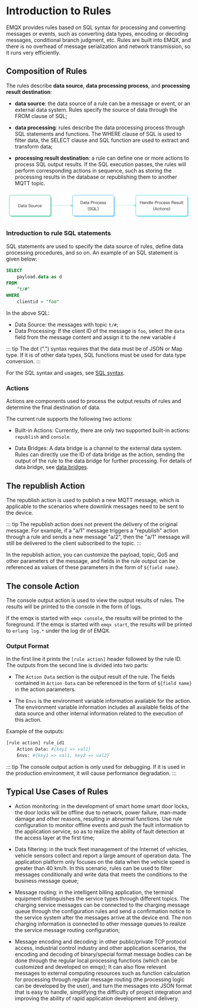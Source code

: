 # Introduction to Rules

EMQX provides rules based on SQL syntax for processing and converting messages or events, such as converting data types, encoding or decoding messages, conditional branch judgment, etc.
Rules are built into EMQX, and there is no overhead of message serialization and network transmission, so it runs very efficiently.

## Composition of Rules

The rules describe **data source**, **data processing process**, and **processing result destination**:

- **data source**: the data source of a rule can be a message or event, or an external data system. Rules specify the source of data through the FROM clause of SQL;

- **data processing**: rules describe the data processing process through SQL statements and functions. The WHERE clause of SQL is used to filter data, the SELECT clause and SQL function are used to extract and transform data;

- **processing result destination**: a rule can define one or more actions to process SQL output results. If the SQL execution passes, the rules will perform corresponding actions in sequence, such as storing the processing results in the database or republishing them to another MQTT topic.


![sql_process](./assets/sql_process.png)

### Introduction to rule SQL statements

SQL statements are used to specify the data source of rules, define data processing procedures, and so on. An example of an SQL statement is given below:

```SQL
SELECT
    payload.data as d
FROM
    "t/#"
WHERE
    clientid = "foo"
```

In the above SQL:

- Data Source: the messages with topic `t/#`;
- Data Processing: If the client ID of the message is `foo`, select the `data` field from the message content and assign it to the new variable `d`

::: tip
The dot (".") syntax requires that the data must be of JSON or Map type. If it is of other data types, SQL functions must be used for data type conversion.
:::

For the SQL syntax and usages, see [SQL syntax](./rule-sql-syntax.md).

### Actions

Actions are components used to process the output results of rules and determine the final destination of data.

The current rule supports the following two actions:

- Built-in Actions: Currently, there are only two supported built-in actions: `republish` and `console`.

- Data Bridges: A data bridge is a channel to the external data system. Rules can directly use the ID of data bridge as the action, sending the output of the rule to the data bridge for further processing. For details of data bridge, see [data bridges](./data-bridges.md).

## The republish Action

The republish action is used to publish a new MQTT message, which is applicable to the scenarios where downlink messages need to be sent to the device.

::: tip
The republish action does not prevent the delivery of the original message. For example, if a "a/1" message triggers a "republish" action through a rule and sends a new message "a/2", then the "a/1" message will still be delivered to the client subscribed to the topic.
:::

In the republish action, you can customize the payload, topic, QoS and other parameters of the message,
and fields in the rule output can be referenced as values of these parameters in the form of `${field name}`.

## The console Action

The console output action is used to view the output results of rules. The results will be printed to the console in the form of logs.

If the emqx is started with `emqx console`, the results will be printed to the foreground.
If the emqx is started with `emqx start`, the results will be printed to `erlang log.*` under the log dir of EMQX.

### Output Format

In the first line it prints the `[rule action]` header followed by the rule ID.
The outputs from the second line is divided into two parts:

- The `Action Data` section is the output result of the rule. The fields contained in `Action Data` can be referenced in the form of `${field name}` in the action parameters.

- The `Envs` is the environment variable information available for the action. The environment variable information includes all available fields of the data source and other internal information related to the execution of this action.

Example of the outputs:

```bash
[rule action] rule_id1
    Action Data: #{key1 => val1}
    Envs: #{key1 => val1, key2 => val2}
```

::: tip
The console output action is only used for debugging. If it is used in the production environment, it will cause performance degradation.
:::

## Typical Use Cases of Rules

- Action monitoring: in the development of smart home smart door locks, the door locks will be offline due to network, power failure, man-made damage and other reasons, resulting in abnormal functions. Use rule configuration to monitor offline events and push the fault information to the application service, so as to realize the ability of fault detection at the access layer at the first time;

- Data filtering: in the truck fleet management of the Internet of vehicles, vehicle sensors collect and report a large amount of operation data. The application platform only focuses on the data when the vehicle speed is greater than 40 km/h. In this scenario, rules can be used to filter messages conditionally and write data that meets the conditions to the business message queue;

- Message routing: in the intelligent billing application, the terminal equipment distinguishes the service types through different topics. The charging service messages can be connected to the charging message queue through the configuration rules and send a confirmation notice to the service system after the messages arrive at the device end. The non charging information is connected to other message queues to realize the service message routing configuration;

- Message encoding and decoding: in other public/private TCP protocol access, industrial control industry and other application scenarios, the encoding and decoding of binary/special format message bodies can be done through the regular local processing functions (which can be customized and developed on emqx); It can also flow relevant messages to external computing resources such as function calculation for processing through regular message routing (the processing logic can be developed by the user), and turn the messages into JSON format that is easy to handle, simplifying the difficulty of project integration and improving the ability of rapid application development and delivery.
